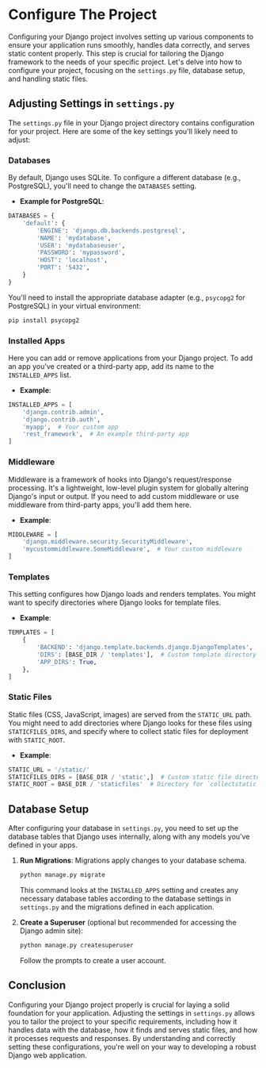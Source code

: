 # Configure The Project

Configuring your Django project involves setting up various components to ensure your application runs smoothly, handles data correctly, and serves static content properly. This step is crucial for tailoring the Django framework to the needs of your specific project. Let's delve into how to configure your project, focusing on the `settings.py` file, database setup, and handling static files.

## Adjusting Settings in `settings.py`

The `settings.py` file in your Django project directory contains configuration for your project. Here are some of the key settings you'll likely need to adjust:

### Databases

By default, Django uses SQLite. To configure a different database (e.g., PostgreSQL), you'll need to change the `DATABASES` setting.

- **Example for PostgreSQL**:

```python
DATABASES = {
    'default': {
        'ENGINE': 'django.db.backends.postgresql',
        'NAME': 'mydatabase',
        'USER': 'mydatabaseuser',
        'PASSWORD': 'mypassword',
        'HOST': 'localhost',
        'PORT': '5432',
    }
}
```

You'll need to install the appropriate database adapter (e.g., `psycopg2` for PostgreSQL) in your virtual environment:

```bash
pip install psycopg2
```

### Installed Apps

Here you can add or remove applications from your Django project. To add an app you've created or a third-party app, add its name to the `INSTALLED_APPS` list.

- **Example**:

```python
INSTALLED_APPS = [
    'django.contrib.admin',
    'django.contrib.auth',
    'myapp',  # Your custom app
    'rest_framework',  # An example third-party app
]
```

### Middleware

Middleware is a framework of hooks into Django's request/response processing. It's a lightweight, low-level plugin system for globally altering Django's input or output. If you need to add custom middleware or use middleware from third-party apps, you'll add them here.

- **Example**:

```python
MIDDLEWARE = [
    'django.middleware.security.SecurityMiddleware',
    'mycustommiddleware.SomeMiddleware',  # Your custom middleware
]
```

### Templates

This setting configures how Django loads and renders templates. You might want to specify directories where Django looks for template files.

- **Example**:

```python
TEMPLATES = [
    {
        'BACKEND': 'django.template.backends.django.DjangoTemplates',
        'DIRS': [BASE_DIR / 'templates'],  # Custom template directory
        'APP_DIRS': True,
    },
]
```

### Static Files

Static files (CSS, JavaScript, images) are served from the `STATIC_URL` path. You might need to add directories where Django looks for these files using `STATICFILES_DIRS`, and specify where to collect static files for deployment with `STATIC_ROOT`.

- **Example**:

```python
STATIC_URL = '/static/'
STATICFILES_DIRS = [BASE_DIR / 'static',]  # Custom static file directories
STATIC_ROOT = BASE_DIR / 'staticfiles'  # Directory for `collectstatic` to collect static files to
```

## Database Setup

After configuring your database in `settings.py`, you need to set up the database tables that Django uses internally, along with any models you've defined in your apps.

1. **Run Migrations**: Migrations apply changes to your database schema.

   ```bash
   python manage.py migrate
   ```

   This command looks at the `INSTALLED_APPS` setting and creates any necessary database tables according to the database settings in `settings.py` and the migrations defined in each application.

2. **Create a Superuser** (optional but recommended for accessing the Django admin site):

   ```bash
   python manage.py createsuperuser
   ```

   Follow the prompts to create a user account.

## Conclusion

Configuring your Django project properly is crucial for laying a solid foundation for your application. Adjusting the settings in `settings.py` allows you to tailor the project to your specific requirements, including how it handles data with the database, how it finds and serves static files, and how it processes requests and responses. By understanding and correctly setting these configurations, you're well on your way to developing a robust Django web application.

